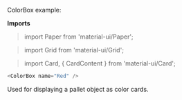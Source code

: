 ColorBox example:

**Imports**

> import Paper from 'material-ui/Paper';

> import Grid from 'material-ui/Grid';

> import Card, { CardContent } from 'material-ui/Card';

```js
<ColorBox name="Red" />
```

Used for displaying a pallet object as color cards. 
